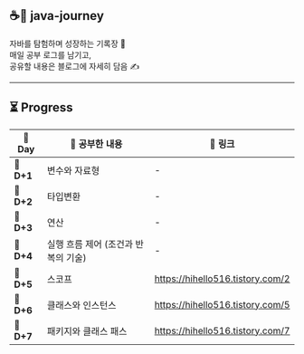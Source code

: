 ## ☕🚀 java-journey

자바를 탐험하며 성장하는 기록장 🐾  
매일 공부 로그를 남기고,  
공유할 내용은 블로그에 자세히 담음 ✍️

---

## ⏳ Progress

| 📅 Day     | 📖 공부한 내용             | 🔗 링크                            |
|------------|-----------------------|----------------------------------|
| 🐣 **D+1** | 변수와 자료형               | -                                |
| 🐣 **D+2** | 타입변환                  | -                                |
| 🐣 **D+3** | 연산                    | -                                |
| 🐣 **D+4** | 실행 흐름 제어 (조건과 반복의 기술) | -                                |
| 🐣 **D+5** | 스코프                   | https://hihello516.tistory.com/2 |
| 🐣 **D+6** | 클래스와 인스턴스             | https://hihello516.tistory.com/5 |
| 🐣 **D+7** | 패키지와 클래스 패스           | https://hihello516.tistory.com/7                               |